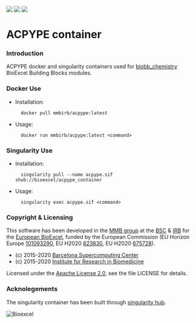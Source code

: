 [![](https://quay.io/repository/biocontainers/biobb_io/status)](https://hub.docker.com/r/mmbirb/acpype)
[![](https://www.singularity-hub.org/static/img/hosted-singularity--hub-%23e32929.svg)](https://singularity-hub.org/collections/3787)
[![](https://img.shields.io/badge/License-Apache%202.0-blue.svg)](https://opensource.org/licenses/Apache-2.0)

# ACPYPE container

### Introduction
ACPYPE docker and singularity containers used for [biobb_chemistry](https://github.com/bioexcel/biobb_chemistry) BioExcel Building Blocks modules.

### Docker Use

* Installation:


        docker pull mmbirb/acpype:latest


* Usage:


        docker run mmbirb/acpype:latest <command>

### Singularity Use

* Installation:


        singularity pull --name acpype.sif shub://bioexcel/acpype_container


* Usage:


        singularity exec acpype.sif <command>


### Copyright & Licensing
This software has been developed in the [MMB group](http://mmb.irbbarcelona.org) at the [BSC](http://www.bsc.es/) & [IRB](https://www.irbbarcelona.org/) for the [European BioExcel](http://bioexcel.eu/), funded by the European Commission (EU Horizon Europe [101093290](https://cordis.europa.eu/project/id/101093290), EU H2020 [823830](http://cordis.europa.eu/projects/823830), EU H2020 [675728](http://cordis.europa.eu/projects/675728)).

* (c) 2015-2020 [Barcelona Supercomputing Center](https://www.bsc.es/)
* (c) 2015-2020 [Institute for Research in Biomedicine](https://www.irbbarcelona.org/)

Licensed under the
[Apache License 2.0](https://www.apache.org/licenses/LICENSE-2.0), see the file LICENSE for details.

### Acknolegements
The singularity container has been built through [singularity hub](https://singularity-hub.org/).

![](https://bioexcel.eu/wp-content/uploads/2019/04/Bioexcell_logo_1080px_transp.png "Bioexcel")
